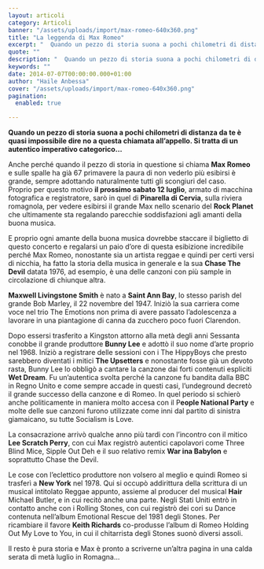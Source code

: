 ```yaml
---
layout: articoli
category: Articoli
banner: "/assets/uploads/import/max-romeo-640x360.png"
title: "La leggenda di Max Romeo"
excerpt: "  Quando un pezzo di storia suona a pochi chilometri di distanza da te è quasi impossibile dire no a questa chiamata all’appello. Si tratta di un autentico imperativo categorico… Anche perché quando il pezzo di storia in questione si chiama Max Romeo e sulle spalle ha già 67 primavere la paura di non vederlo [&hellip"
quote: ""
description: "  Quando un pezzo di storia suona a pochi chilometri di distanza da te è quasi impossibile dire no a questa chiamata all’appello. Si tratta di un autentico imperativo categorico… Anche perché quando il pezzo di storia in questione si chiama Max Romeo e sulle spalle ha già 67 primavere la paura di non vederlo [&hellip"
keywords: ""
date: 2014-07-07T00:00:00.000+01:00
author: "Haile Anbessa"
cover: "/assets/uploads/import/max-romeo-640x360.png"
pagination:
  enabled: true

---
```


[](https://hotmc.com/wp-content/uploads/2014/07/max-romeo.png)

**Quando un pezzo di storia suona a pochi chilometri di distanza da te è quasi impossibile dire no a questa chiamata all’appello. Si tratta di un autentico imperativo categorico…**

Anche perché quando il pezzo di storia in questione si chiama **Max Romeo** e sulle spalle ha già 67 primavere la paura di non vederlo più esibirsi è grande, sempre adottando naturalmente tutti gli scongiuri del caso.  
Proprio per questo motivo **il prossimo sabato 12 luglio**, armato di macchina fotografica e registratore, sarò in quel di **Pinarella di Cervia**, sulla riviera romagnola, per vedere esibirsi il grande Max nello scenario del **Rock Planet** che ultimamente sta regalando parecchie soddisfazioni agli amanti della buona musica.

E proprio ogni amante della buona musica dovrebbe staccare il biglietto di questo concerto e regalarsi un paio d’ore di questa esibizione incredibile perché Max Romeo, nonostante sia un artista reggae e quindi per certi versi di nicchia, ha fatto la storia della musica in generale e la sua **Chase The Devil** datata 1976, ad esempio, è una delle canzoni con più sample in circolazione di chiunque altra.

[](https://hotmc.com/wp-content/uploads/2014/07/max-2.jpg)

**Maxwell Livingstone Smith** è nato a **Saint Ann Bay**, lo stesso parish del grande Bob Marley, il 22 novembre del 1947\. Iniziò la sua carriera come voce nel trio The Emotions non prima di avere passato l’adolescenza a lavorare in una piantagione di canna da zucchero poco fuori Clarendon.

Dopo essersi trasferito a Kingston attorno alla metà degli anni Sessanta conobbe il grande produttore **Bunny Lee** e adottò il suo nome d’arte proprio nel 1968\. Iniziò a registrare delle sessioni con i The HippyBoys che presto sarebbero diventati i mitici **The Upsetters** e nonostante fosse già un devoto rasta, Bunny Lee lo obbligò a cantare la canzone dai forti contenuti espliciti **Wet Dream**. Fu un’autentica svolta perché la canzone fu bandita dalla BBC in Regno Unito e come sempre accade in questi casi, l’undeground decretò il grande successo della canzone e di Romeo. In quel periodo si schierò anche politicamente in maniera molto accesa con il P**eople National Party** e molte delle sue canzoni furono utilizzate come inni dal partito di sinistra giamaicano, su tutte Socialism is Love.

La consacrazione arrivò qualche anno più tardi con l’incontro con il mitico **Lee Scratch Perry**, con cui Max registrò autentici capolavori come Three Blind Mice, Sipple Out Deh e il suo relativo remix **War ina Babylon** e soprattutto Chase the Devil.

Le cose con l’eclettico produttore non volsero al meglio e quindi Romeo si trasferì a **New York** nel 1978\. Qui si occupò addirittura della scrittura di un musical intitolato Reggae appunto, assieme al producer del musical **Hair** Michael Butler, e in cui recitò anche una parte. Negli Stati Uniti entrò in contatto anche con i Rolling Stones, con cui registrò dei cori su Dance contenuta nell’album Emotional Rescue del 1981 degli Stones. Per ricambiare il favore **Keith Richards** co-produsse l’album di Romeo Holding Out My Love to You, in cui il chitarrista degli Stones suonò diversi assoli.

Il resto è pura storia e Max è pronto a scriverne un’altra pagina in una calda serata di metà luglio in Romagna…